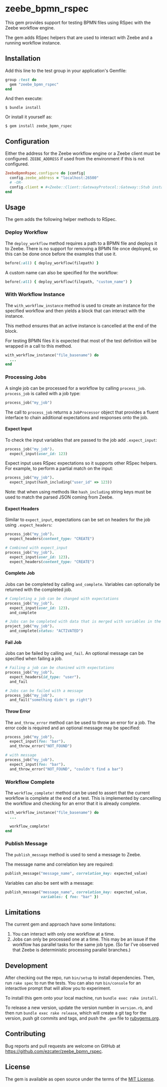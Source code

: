 # zeebe_bpmn_rspec

This gem provides support for testing BPMN files using RSpec with the Zeebe workflow engine.

The gem adds RSpec helpers that are used to interact with Zeebe and a running workflow instance.

## Installation

Add this line to the test group in your application's Gemfile:

```ruby
group :test do
  gem "zeebe_bpmn_rspec"
end
```

And then execute:

    $ bundle install

Or install it yourself as:

    $ gem install zeebe_bpmn_rspec

## Configuration

Either the address for the Zeebe workflow engine or a Zeebe client must be configured.
`ZEEBE_ADDRESS` if used from the environment if this is not configured.

```ruby
ZeebeBpmnRspec.configure do |config|
  config.zeebe_address = "localhost:26500"
  # -OR-
  config.client = #<Zeebe::Client::GatewayProtocol::Gateway::Stub instance>
end
```

## Usage

The gem adds the following helper methods to RSpec.

### Deploy Workflow

The `deploy_workflow` method requires a path to a BPMN file and deploys it to Zeebe. There is no support for
removing a BPMN file once deployed, so this can be done once before the examples that use it.

```ruby
before(:all) { deploy_workflow(filepath) }
```

A custom name can also be specified for the workflow:

```ruby
before(:all) { deploy_workflow(filepath, "custom_name") }
```

### With Workflow Instance

The `with_workflow_instance` method is used to create an instance for the specified workflow
and then yields a block that can interact with the instance.

This method ensures that an active instance is cancelled at the end of the block.

For testing BPMN files it is expected that most of the test definition will be wrapped in a
call to this method.

```ruby
with_workflow_instance("file_basename") do
  ...
end
```

### Processing Jobs

A single job can be processed for a workflow by calling `process_job`. `process_job` is called with a job
type:

```ruby
process_job("my_job")
```

The call to `process_job` returns a `JobProcessor` object that provides a fluent interface to chain
additional expectations and responses onto the job.

#### Expect Input

To check the input variables that are passed to the job add `.expect_input`:

```ruby
process_job("my_job").
  expect_input(user_id: 123)
```

Expect input uses RSpec expectations so it supports other RSpec helpers. For example, to perform
a partial match on the input:

```ruby
process_job("my_job").
  expect_input(hash_including("user_id" => 123))
```

Note: that when using methods like `hash_including` string keys must be used to match the parsed JSON
coming from Zeebe.

#### Expect Headers

Similar to `expect_input`, expectations can be set on headers for the job using `.expect_headers`:

```ruby
process_job("my_job").
  expect_headers(content_type: "CREATE")

# Combined with expect_input
process_job("my_job").
  expect_input(user_id: 123).
  expect_headers(content_type: "CREATE")
```

#### Complete Job

Jobs can be completed by calling `and_complete`. Variables can optionally be returned with the
completed job.

```ruby
# Completing a job can be changed with expectations
process_job("my_job").
  expect_input(user_id: 123).
  and_complete

# Jobs can be completed with data that is merged with variables in the workflow
project_job("my_job").
  and_complete(status: "ACTIVATED")
```

#### Fail Job

Jobs can be failed by calling `and_fail`. An optional message can be specified when failing a job.

```ruby
# Failing a job can be chanined with expectations
process_job("my_job").
  expect_headers(id_type: "user").
  and_fail

# Jobs can be failed with a message
process_job("my_job").
  and_fail("something didn't go right")
```

#### Throw Error

The `and_throw_error` method can be used to throw an error for a job. The error code is required and an
optional message may be specified:

```ruby
process_job("my_job").
  expect_input(foo: "bar").
  and_throw_error("NOT_FOUND")

# with message
process_job("my_job").
  expect_input(foo: "bar").
  and_throw_error("NOT_FOUND", "couldn't find a bar")
```

### Workflow Complete

The `workflow_complete!` method can be used to assert that the current workflow is complete at the end of a
test. This is implemented by cancelling the workflow and checking for an error that it is already
complete.

```ruby
with_workflow_instance("file_basename") do
  ...

  workflow_complete!
end
```

### Publish Message

The `publish_message` method is used to send a message to Zeebe.

The message name and correlation key are required:

```ruby
publish_message("message_name", correlation_key: expected_value)
```

Variables can also be sent with a message:

```ruby
publish_message("message_name", correlation_key: expected_value,
                variables: { foo: "bar" })
```

## Limitations

The current gem and approach have some limitations:

1. You can interact with only one workflow at a time.
1. Jobs can only be processed one at a time. This may be an issue if the workflow has
  parallel tasks for the same job type.
  (So far I've observed that Zeebe is deterministic processing parallel branches.)

## Development

After checking out the repo, run `bin/setup` to install dependencies. Then,
run `rake spec` to run the tests. You can also run `bin/console` for an
interactive prompt that will allow you to experiment.

To install this gem onto your local machine, run `bundle exec rake install`. 

To release a new version, update the version number in `version.rb`, and then
run `bundle exec rake release`, which will create a git tag for the version,
push git commits and tags, and push the `.gem` file to
[rubygems.org](https://rubygems.org).

## Contributing

Bug reports and pull requests are welcome on GitHub at
https://github.com/ezcater/zeebe_bpmn_rspec.

## License

The gem is available as open source under the terms of the
[MIT License](http://opensource.org/licenses/MIT).

